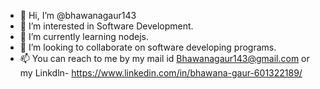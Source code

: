 - 👋 Hi, I’m @bhawanagaur143
- 👀 I’m interested in Software Development.
- 🌱 I’m currently learning nodejs.
- 💞️ I’m looking to collaborate on software developing programs.
- 📫 You can reach to me by my mail id Bhawanagaur143@gmail.com or my Linkdln- https://www.linkedin.com/in/bhawana-gaur-601322189/

<!---
bhawanagaur143/bhawanagaur143 is a ✨ special ✨ repository because its `README.md` (this file) appears on your GitHub profile.
You can click the Preview link to take a look at your changes.
--->
